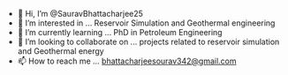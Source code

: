 - 👋 Hi, I’m @SauravBhattacharjee25
- 👀 I’m interested in ... Reservoir Simulation and Geothermal engineering
- 🌱 I’m currently learning ... PhD in Petroleum Engineering
- 💞️ I’m looking to collaborate on ... projects related to reservoir simulation and Geothermal energy
- 📫 How to reach me ... bhattacharjeesourav342@gmail.com

<!---
SauravBhattacharjee25/SauravBhattacharjee25 is a ✨ special ✨ repository because its `README.md` (this file) appears on your GitHub profile.
You can click the Preview link to take a look at your changes.
--->
